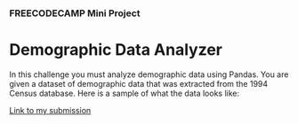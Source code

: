 ### FREECODECAMP Mini Project

# Demographic Data Analyzer

In this challenge you must analyze demographic data using Pandas. You are given a dataset of demographic data that was extracted from the 1994 Census database. Here is a sample of what the data looks like:

[Link to my submission](https://repl.it/@alam_akbar/boilerplate-demographic-data-analyzer-3)
